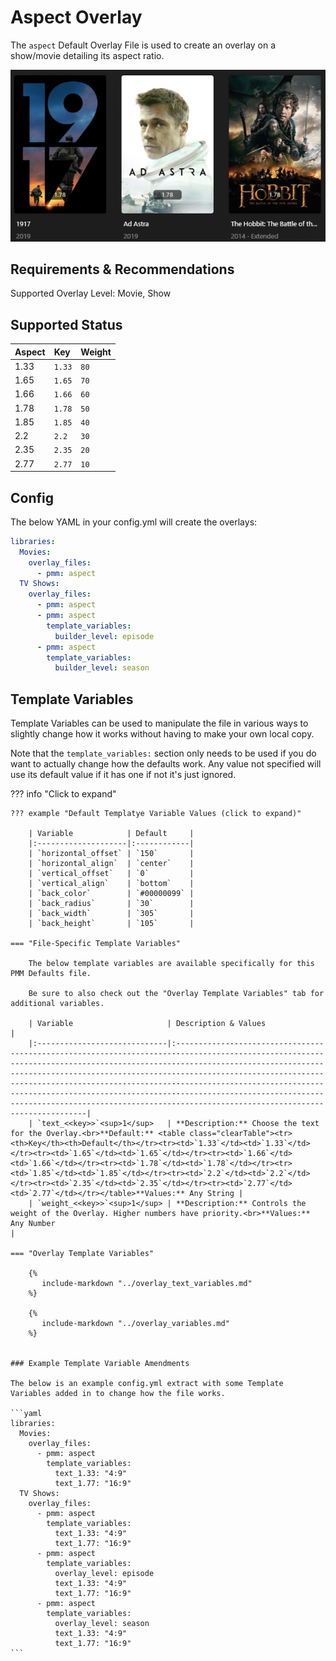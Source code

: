 # Aspect Overlay

The `aspect` Default Overlay File is used to create an overlay on a show/movie detailing its aspect ratio.

![](images/aspect.png)

## Requirements & Recommendations

Supported Overlay Level: Movie, Show

## Supported Status

| Aspect | Key    | Weight |
|:-------|:-------|:-------|
| 1.33   | `1.33` | `80`   |
| 1.65   | `1.65` | `70`   |
| 1.66   | `1.66` | `60`   |
| 1.78   | `1.78` | `50`   |
| 1.85   | `1.85` | `40`   |
| 2.2    | `2.2`  | `30`   |
| 2.35   | `2.35` | `20`   |
| 2.77   | `2.77` | `10`   |

## Config

The below YAML in your config.yml will create the overlays:

```yaml
libraries:
  Movies:
    overlay_files:
      - pmm: aspect
  TV Shows:
    overlay_files:
      - pmm: aspect
      - pmm: aspect
        template_variables:
          builder_level: episode
      - pmm: aspect
        template_variables:
          builder_level: season
```

## Template Variables

Template Variables can be used to manipulate the file in various ways to slightly change how it works without having to make your own local copy.

Note that the `template_variables:` section only needs to be used if you do want to actually change how the defaults work. Any value not specified will use its default value if it has one if not it's just ignored.

??? info "Click to expand"

    ??? example "Default Templatye Variable Values (click to expand)"

        | Variable            | Default     |
        |:--------------------|:------------|
        | `horizontal_offset` | `150`       |
        | `horizontal_align`  | `center`    |
        | `vertical_offset`   | `0`         |
        | `vertical_align`    | `bottom`    |
        | `back_color`        | `#00000099` |
        | `back_radius`       | `30`        |
        | `back_width`        | `305`       |
        | `back_height`       | `105`       |

    === "File-Specific Template Variables"

        The below template variables are available specifically for this PMM Defaults file.

        Be sure to also check out the "Overlay Template Variables" tab for additional variables.

        | Variable                     | Description & Values                                                                                                                                                                                                                                                                                                                                                                                                                                                                  |
        |:-----------------------------|:--------------------------------------------------------------------------------------------------------------------------------------------------------------------------------------------------------------------------------------------------------------------------------------------------------------------------------------------------------------------------------------------------------------------------------------------------------------------------------------|
        | `text_<<key>>`<sup>1</sup>   | **Description:** Choose the text for the Overlay.<br>**Default:** <table class="clearTable"><tr><th>Key</th><th>Default</th></tr><tr><td>`1.33`</td><td>`1.33`</td></tr><tr><td>`1.65`</td><td>`1.65`</td></tr><tr><td>`1.66`</td><td>`1.66`</td></tr><tr><td>`1.78`</td><td>`1.78`</td></tr><tr><td>`1.85`</td><td>`1.85`</td></tr><tr><td>`2.2`</td><td>`2.2`</td></tr><tr><td>`2.35`</td><td>`2.35`</td></tr><tr><td>`2.77`</td><td>`2.77`</td></tr></table>**Values:** Any String |
        | `weight_<<key>>`<sup>1</sup> | **Description:** Controls the weight of the Overlay. Higher numbers have priority.<br>**Values:** Any Number                                                                                                                                                                                                                                                                                                                                                                          |

    === "Overlay Template Variables"

        {%
           include-markdown "../overlay_text_variables.md"
        %}

        {%
           include-markdown "../overlay_variables.md"
        %}


    ### Example Template Variable Amendments

    The below is an example config.yml extract with some Template Variables added in to change how the file works.

    ```yaml
    libraries:
      Movies:
        overlay_files:
          - pmm: aspect
            template_variables:
              text_1.33: "4:9"
              text_1.77: "16:9"
      TV Shows:
        overlay_files:
          - pmm: aspect
            template_variables:
              text_1.33: "4:9"
              text_1.77: "16:9"
          - pmm: aspect
            template_variables:
              overlay_level: episode
              text_1.33: "4:9"
              text_1.77: "16:9"
          - pmm: aspect
            template_variables:
              overlay_level: season
              text_1.33: "4:9"
              text_1.77: "16:9"
    ```